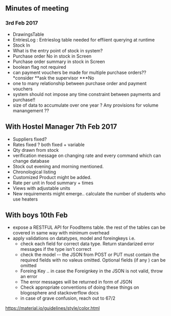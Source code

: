 ## Minutes of meeting

### 3rd Feb 2017

 - DrawingsTable
 - EntriesLog : Entrieslog table needed for effiient querying at runtime
 - Stock In
 - What is the entry point of stock in system?
 - Purchase order No in stock in Screen
 - Purchase order summary in stock in Screen
 - boolean flag not required
 - can payment vouchers be made for multiple purchase orders?? *consider **ask the supervisor ***No
 - one to many relationship between purchase order and payment vouchers
 - system should not impose any time constraint between payments and purchase!!
 - size of data to accumulate over one year ? Any provisions for volume manangement  ??

 ## With Hostel Manager 7th Feb 2017
 - Suppliers fixed?
 - Rates fixed ? both fixed + variable
 - Qty drawn from stock
 - verification message on changing rate and every command which can change database
 - Stock out evening and morning mentioned.
 - Chronological listing
 - Customized Product might be added.
 - Rate per unit in food summary + times
 - Views with adjustable units
 - New requirements might emerge.. calculate the number of students who use heaters

## With boys 10th Feb
- expose a RESTFUL API for FoodItems table. the rest of the tables can be covered in same way with minimum overhead
- apply validations on datatypes, model and foreingkeys i.e.
  - check each field for correct data type. Return standarized error messages if the type isn't correct
  - check the model -- the JSON from POST or PUT must contain the required fields with no valeus omitted. Optional fields (if any ) can be omitted
  - Foreing Key .. in case the Foreignkey in the JSON is not valid, throw an error
  - The error messages will be returned in form of JSON
  - Check appropriate conventions of doing these things on blogosphere and stackoverflow docs
  - in case of grave confusion, reach out to 67/2

https://material.io/guidelines/style/color.html
